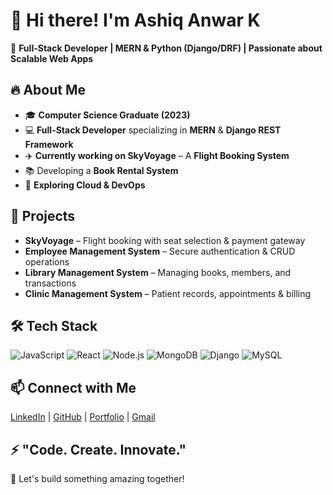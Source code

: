 <h1>👋 Hi there! I'm <strong>Ashiq Anwar K</strong></h1>
    <p>🚀 <strong>Full-Stack Developer | MERN & Python (Django/DRF) | Passionate about Scalable Web Apps</strong></p>
    
<h2>🔥 About Me</h2>
    <ul>
        <li>🎓 <strong>Computer Science Graduate (2023)</strong></li>
        <li>💻 <strong>Full-Stack Developer</strong> specializing in <strong>MERN</strong> & <strong>Django REST Framework</strong></li>
        <li>✈️ <strong>Currently working on SkyVoyage</strong> – A <strong>Flight Booking System</strong></li>
        <li>📚 Developing a <strong>Book Rental System</strong></li>
        <li>🌱 <strong>Exploring Cloud & DevOps</strong></li>
    </ul>

<h2>💼 Projects</h2>
    <ul>
        <li><strong>SkyVoyage</strong> – Flight booking with seat selection & payment gateway</li>
        <li><strong>Employee Management System</strong> – Secure authentication & CRUD operations</li>
        <li><strong>Library Management System</strong> – Managing books, members, and transactions</li>
        <li><strong>Clinic Management System</strong> – Patient records, appointments & billing</li>
    </ul>

<h2>🛠️ Tech Stack</h2>
    <p>
        <img class="badge" src="https://img.shields.io/badge/JavaScript-F7DF1E?style=for-the-badge&logo=javascript&logoColor=black" alt="JavaScript">
        <img class="badge" src="https://img.shields.io/badge/React-61DAFB?style=for-the-badge&logo=react&logoColor=black" alt="React">
        <img class="badge" src="https://img.shields.io/badge/Node.js-339933?style=for-the-badge&logo=node.js&logoColor=white" alt="Node.js">
        <img class="badge" src="https://img.shields.io/badge/MongoDB-47A248?style=for-the-badge&logo=mongodb&logoColor=white" alt="MongoDB">
        <img class="badge" src="https://img.shields.io/badge/Django-092E20?style=for-the-badge&logo=django&logoColor=white" alt="Django">
        <img class="badge" src="https://img.shields.io/badge/MySQL-4479A1?style=for-the-badge&logo=mysql&logoColor=white" alt="MySQL">
    </p>

<h2>📫 Connect with Me</h2>
    <p>
        <a href="https://www.linkedin.com/in/ashiq-anwar-k/">LinkedIn</a> | 
        <a href="https://github.com/ASHIQANWARK">GitHub</a> | 
        <a href="#">Portfolio</a> | 
        <a href="mailto:your-email@gmail.com">Gmail</a>
    </p>
    
<h2>⚡ "Code. Create. Innovate."</h2>
<p>🚀 Let's build something amazing together!</p>


